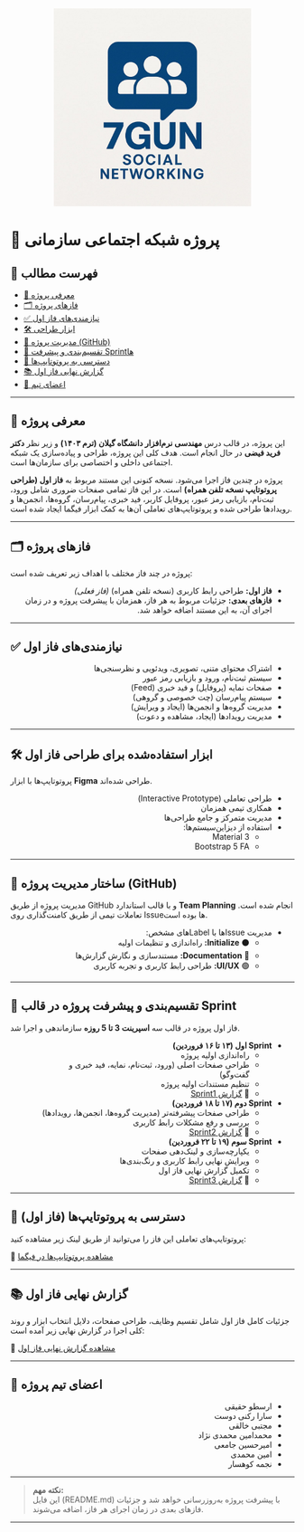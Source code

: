 
<div align="center"> <img src="logo.jpg" height="350px"> </div>

# 🚀 پروژه شبکه اجتماعی سازمانی


## 📖 فهرست مطالب
- [📌 معرفی پروژه](#-معرفی-پروژه)
- [🗂 فازهای پروژه](#️-فازهای-پروژه)
- [✅ نیازمندی‌های فاز اول](#-نیازمندیهای-فاز-اول)
- [🛠 ابزار طراحی](#️-ابزار-استفادهشده-برای-طراحی-فاز-اول)
- [📂 مدیریت پروژه (GitHub)](#-ساختار-مدیریت-پروژه-github)
- [📅 تقسیم‌بندی و پیشرفت Sprintها](#-تقسیمبندی-و-پیشرفت-پروژه-در-قالب-sprint)
- [🎨 دسترسی به پروتوتایپ‌ها](#-دسترسی-به-پروتوتایپها-فاز-اول)
- [📚 گزارش نهایی فاز اول](#-گزارش-نهایی-فاز-اول)
- [👥 اعضای تیم](#-اعضای-تیم-پروژه-فاز-اول)

---

## 📌 معرفی پروژه
این پروژه، در قالب درس **مهندسی نرم‌افزار دانشگاه گیلان (ترم ۱۴۰۳)** و زیر نظر **دکتر فرید فیضی** در حال انجام است. هدف کلی این پروژه، طراحی و پیاده‌سازی یک شبکه اجتماعی داخلی و اختصاصی برای سازمان‌ها است.

پروژه در چندین فاز اجرا می‌شود. نسخه کنونی این مستند مربوط به **فاز اول (طراحی پروتوتایپ نسخه تلفن همراه)** است. در این فاز تمامی صفحات ضروری شامل ورود، ثبت‌نام، بازیابی رمز عبور، پروفایل کاربر، فید خبری، پیام‌رسان، گروه‌ها، انجمن‌ها و رویدادها طراحی شده و پروتوتایپ‌های تعاملی آن‌ها به کمک ابزار فیگما ایجاد شده است.

---

## 🗂 فازهای پروژه
پروژه در چند فاز مختلف با اهداف زیر تعریف شده است:

<div dir="rtl">

- **فاز اول:** طراحی رابط کاربری (نسخه تلفن همراه) *(فاز فعلی)*
- **فازهای بعدی:**  جزئیات مربوط به هر فاز، همزمان با پیشرفت پروژه و در زمان اجرای آن، به این مستند اضافه خواهد شد.

</div>

---

## ✅ نیازمندی‌های فاز اول
<div dir="rtl">

- اشتراک محتوای متنی، تصویری، ویدئویی و نظرسنجی‌ها
- سیستم ثبت‌نام، ورود و بازیابی رمز عبور
- صفحات نمایه (پروفایل) و فید خبری (Feed)
- سیستم پیام‌رسان (چت خصوصی و گروهی)
- مدیریت گروه‌ها و انجمن‌ها (ایجاد و ویرایش)
- مدیریت رویدادها (ایجاد، مشاهده و دعوت)

</div>

---

## 🛠 ابزار استفاده‌شده برای طراحی فاز اول
پروتوتایپ‌ها با ابزار **Figma** طراحی شده‌اند.

<div dir="rtl">

<ul>
  <li>طراحی تعاملی (Interactive Prototype)</li>
  <li>همکاری تیمی همزمان</li>
  <li>مدیریت متمرکز و جامع طراحی‌ها</li>
  <li>استفاده از دیزاین‌سیستم‌ها:
    <ul dir="rtl">
      <li>Material 3</li>
      <li>Bootstrap 5 FA</li>
    </ul>
  </li>
</ul>

</div>

---

## 📂 ساختار مدیریت پروژه (GitHub)
مدیریت پروژه از طریق GitHub و با قالب استاندارد **Team Planning** انجام شده است. تعاملات تیمی از طریق کامنت‌گذاری روی Issueها بوده است.

<div dir="rtl">

<ul>
  <li>مدیریت Issueها با Labelهای مشخص:
    <ul dir="rtl">
      <li>⚫ <strong>Initialize:</strong> راه‌اندازی و تنظیمات اولیه</li>
      <li>🔵 <strong>Documentation:</strong> مستندسازی و نگارش گزارش‌ها</li>
      <li>🟢 <strong>UI/UX:</strong> طراحی رابط کاربری و تجربه کاربری</li>
    </ul>
  </li>
</ul>

</div>

---
## 📅 تقسیم‌بندی و پیشرفت پروژه در قالب Sprint
فاز اول پروژه در قالب سه **اسپرینت 3 تا 5 روزه** سازماندهی و اجرا شد.

<div dir="rtl">

<ul dir="rtl">
  <li><strong>Sprint اول (۱۳ تا ۱۶ فروردین)</strong>
    <ul dir="rtl">
      <li>راه‌اندازی اولیه پروژه</li>
      <li>طراحی صفحات اصلی (ورود، ثبت‌نام، نمایه، فید خبری و گفت‌وگو)</li>
      <li>تنظیم مستندات اولیه پروژه</li>
      <li>📖 <a href="Sprint1-summary.md"> گزارش Sprint1 </a></li>
    </ul>
  </li>

  <li><strong>Sprint دوم (۱۷ تا ۱۸ فروردین)</strong>
    <ul dir="rtl">
      <li>طراحی صفحات پیشرفته‌تر (مدیریت گروه‌ها، انجمن‌ها، رویدادها)</li>
      <li>بررسی و رفع مشکلات رابط کاربری</li>
      <li>📖 <a href="Sprint2-summary.md"> گزارش Sprint2 </a></li>
    </ul>
  </li>

  <li><strong>Sprint سوم (۱۹ تا ۲۲ فروردین)</strong>
    <ul dir="rtl">
      <li>یکپارچه‌سازی و لینک‌دهی صفحات</li>
      <li>ویرایش نهایی رابط کاربری و رنگ‌بندی‌ها</li>
      <li>تکمیل گزارش نهایی فاز اول</li>
      <li>📖 <a href="Sprint3-summary.md"> گزارش Sprint3 </a></li>
    </ul>
  </li>
</ul>

</div>

---

## 🎨 دسترسی به پروتوتایپ‌ها (فاز اول)
پروتوتایپ‌های تعاملی این فاز را می‌توانید از طریق لینک زیر مشاهده کنید:

🔗 [مشاهده پروتوتایپ‌ها در فیگما](https://www.figma.com/design/W1udGOCI5g6WOiMc4S9GMT/Social-Network---7gun?node-id=0-1&t=JiQAgaG0xbfsBnEz-1)

---

## 📚 گزارش نهایی فاز اول
جزئیات کامل فاز اول شامل تقسیم وظایف، طراحی صفحات، دلایل انتخاب ابزار و روند کلی اجرا در گزارش نهایی زیر آمده است:

📖 [مشاهده گزارش نهایی فاز اول](https://docs.google.com/document/d/16yNkjdHMuNY2Qr_G1Uqiz4pqbTHJamUH/edit?usp=sharing&ouid=101601006722367121274&rtpof=true&sd=true)

---

## 👥 اعضای تیم پروژه

<div dir="rtl">

- ارسطو حقیقی
- سارا رکنی دوست
- مجتبی خالقی
- محمدامین محمدی نژاد
- امیرحسین جامعی
- امین محمدی
- نجمه کوهسار

</div>


---

> **نکته مهم:**  
> این فایل (README.md) با پیشرفت پروژه به‌روز‌رسانی خواهد شد و جزئیات فازهای بعدی در زمان اجرای هر فاز، اضافه می‌شوند.

---
